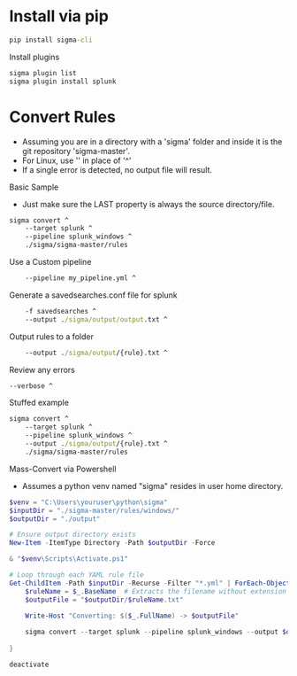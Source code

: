 ﻿# Install via pip
```bat
pip install sigma-cli
```

Install plugins
```bat
sigma plugin list
sigma plugin install splunk
```

# Convert Rules

- Assuming you are in a directory with a 'sigma' folder and inside it is the git repository 'sigma-master'.
- For Linux, use '\' in place of '^'
- If a single error is detected, no output file will result.

Basic Sample

- Just make sure the LAST property is always the source directory/file.

```bat
sigma convert ^
    --target splunk ^
    --pipeline splunk_windows ^
    ./sigma/sigma-master/rules
```

Use a Custom pipeline
```bat
    --pipeline my_pipeline.yml ^
```

Generate a savedsearches.conf file for splunk
```bat
    -f savedsearches ^
    --output ./sigma/output/output.txt ^
```

Output rules to a folder
```bat
    --output ./sigma/output/{rule}.txt ^
```

Review any  errors
```bat
--verbose ^
```

Stuffed example
```bat
sigma convert ^
    --target splunk ^
    --pipeline splunk_windows ^
    --output ./sigma/output/{rule}.txt ^
    ./sigma/sigma-master/rules
```

Mass-Convert via Powershell
- Assumes a python venv named "sigma" resides in user home directory.

```powershell
$venv = "C:\Users\youruser\python\sigma"
$inputDir = "./sigma-master/rules/windows/"
$outputDir = "./output"

# Ensure output directory exists
New-Item -ItemType Directory -Path $outputDir -Force

& "$venv\Scripts\Activate.ps1"

# Loop through each YAML rule file
Get-ChildItem -Path $inputDir -Recurse -Filter "*.yml" | ForEach-Object {
    $ruleName = $_.BaseName  # Extracts the filename without extension
    $outputFile = "$outputDir/$ruleName.txt"
    
    Write-Host "Converting: $($_.FullName) -> $outputFile"

    sigma convert --target splunk --pipeline splunk_windows --output $outputFile $_.FullName
    
}

deactivate
```